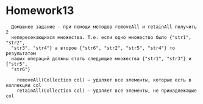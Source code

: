 # Homework13
	  Домашнее задание - при помощи методов removeAll и retainAll получить 2 
	  непересекающихся множества. Т.е. если одно множество было {"str1", "str2", 
	  "str3", "str4"} а второе {"str6", "str2", "str5", "str4"} то результатом 
	  наших операций должны стать следующие множества {"str1", "str3"} и  {"str5", 
	  "str6"}
	  
		removeAll(Collection col) — удаляет все элементы, которые есть в коллекции col
		retainAll(Collection col) — удаляет все элементы, не принадлежащие col
